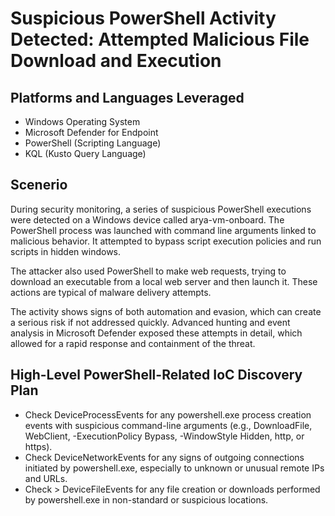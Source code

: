 # Suspicious PowerShell Activity Detected: Attempted Malicious File Download and Execution
## Platforms and Languages Leveraged
* Windows Operating System
* Microsoft Defender for Endpoint
* PowerShell (Scripting Language)
* KQL (Kusto Query Language)
## Scenerio
During security monitoring, a series of suspicious PowerShell executions were detected on a Windows device called arya-vm-onboard. The PowerShell process was launched with command line arguments linked to malicious behavior. It attempted to bypass script execution policies and run scripts in hidden windows.

The attacker also used PowerShell to make web requests, trying to download an executable from a local web server and then launch it. These actions are typical of malware delivery attempts.

The activity shows signs of both automation and evasion, which can create a serious risk if not addressed quickly. Advanced hunting and event analysis in Microsoft Defender exposed these attempts in detail, which allowed for a rapid response and containment of the threat.
## High-Level PowerShell-Related IoC Discovery Plan
* Check DeviceProcessEvents for any powershell.exe process creation events with suspicious command-line arguments (e.g., DownloadFile, WebClient, -ExecutionPolicy Bypass, -WindowStyle Hidden, http, or https).
* Check DeviceNetworkEvents for any signs of outgoing connections initiated by powershell.exe, especially to unknown or unusual remote IPs and URLs.
* Check > DeviceFileEvents for any file creation or downloads performed by powershell.exe in non-standard or suspicious locations.



